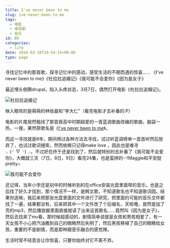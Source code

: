 ```yaml
---
title: I've never been to me
slug: ive-never-been-to-me
tags:
  - 电影
  - 电视剧
  - 音乐
id: 89
categories:
  - life
date: 2016-03-10T14:54:15+08:00
type: page
---
```

寻找记忆中的那首歌，探寻记忆中的感动，感受生活的不期而遇的惊喜……
《I've never been to me》《杜拉拉追婚记》《我可能不会爱你》《因为是女子》
<!--more-->
最近埋头倒腾drupal，陷入头疼状态，3月7日，偶然打开电影《杜拉拉追婚记》。

![杜拉拉追婚记](http://farm6.staticflickr.com/5701/22648674829_ed2cc8ce0f_b.jpg)

映入眼帘的是萌萌的林依晨和“李大仁”（看完电影才去补番的:P）

电影的片尾居然粗线了那首我高中时期超爱的一首蓝调歌曲改编的歌曲，脑袋一热，一搜，果然原歌名是《[I've never been to me](https://www.youtube.com/watch?v=SZgIk2b68gQ)》。

而这一寻找就是6年，期间用过各种方法去寻找，试过听蓝调榜单一首首听然后放弃了，也试过歌词搜索，然而依稀只记得make love ，因此也是难寻╮(╯▽╰)╭。不过好在终于还是找到了，然后就特别的去补番了《我可能不会爱你》，大概就三天（7日，8日，9日）看完24集，也是蛮拼的--!Maggie和平安挺pretty~

![我可能不会爱你](https://upload.wikimedia.org/wikipedia/zh/7/78/%E6%88%91%E5%8F%AF%E8%83%BD%E4%B8%8D%E6%9C%83%E6%84%9B%E4%BD%A0%E5%AE%A3%E5%82%B3%E7%85%A7.jpg)

还记得，当年小学还是初中的时候听到的在office安装光盘里面带的音乐，也是之后找了好久才找到，那个情况不一样，是韩文歌，不知道歌名也不知道歌词囧。结果你造嘛，我后来把那张光盘里面的文件进行了研究，把里面的可能的音乐文件都找了一遍，结果都没有，后来把其中一个文件改了个后缀名，天啦噜，居然是加了壳的mp3，然后播放器里面直接就读了出来这首歌名……竟然叫《因为是女子》，然后去找来了mv看，那时候超感动的，剧情简单说就是女孩和男孩相爱了，有一天女孩不小心把汽油撒到自己的眼睛然后失明了，然后男孩移植了自己的眼睛给女孩，重要的不是剧情，而是那种跟音乐融合的感觉辣。

生活时常不经意会让你惊喜，只要你始终对它不离不弃。
